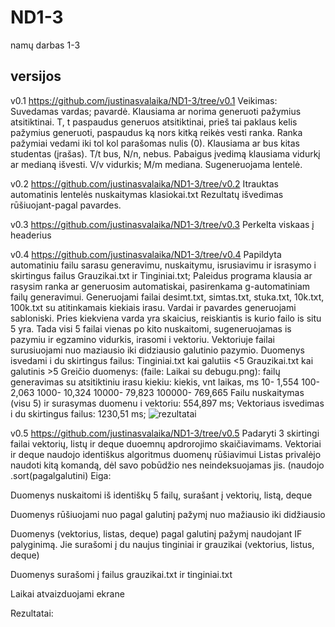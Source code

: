 # ND1-3
namų darbas 1-3
## versijos

v0.1  https://github.com/justinasvalaika/ND1-3/tree/v0.1
Veikimas:
  Suvedamas vardas; pavardė.
  Klausiama ar norima generuoti pažymius atsitiktinai. T, t paspaudus generuos atsitiktinai, prieš tai paklaus kelis pažymius generuoti, paspaudus ką nors kitką reikės vesti ranka. Ranka pažymiai vedami iki tol kol parašomas  nulis (0).
  Klausiama ar bus kitas studentas (įrašas). T/t bus, N/n, nebus.
  Pabaigus įvedimą klausiama vidurkį ar medianą išvesti. V/v vidurkis; M/m mediana.
  Sugeneruojama lentelė.

v0.2 https://github.com/justinasvalaika/ND1-3/tree/v0.2
Itrauktas automatinis lentelės nuskaitymas klasiokai.txt
Rezultatų išvedimas rūšiuojant-pagal pavardes.

v0.3 https://github.com/justinasvalaika/ND1-3/tree/v0.3
Perkelta viskaas į headerius

v0.4 https://github.com/justinasvalaika/ND1-3/tree/v0.4
Papildyta automatiniu failu sarasu generavimu, nuskaitymu, isrusiavimu ir israsymo i skirtingus failus Grauzikai.txt ir Tinginiai.txt;
Paleidus programa klausia ar rasysim ranka ar generuosim automatiskai, pasirenkama g-automatiniam failų generavimui.
Generuojami failai desimt.txt, simtas.txt, stuka.txt, 10k.txt, 100k.txt su atitinkamais kiekiais  irasu. Vardai ir pavardes generuojami sabloniski. Pries kiekviena varda yra skaicius, reiskiantis is kurio failo is situ 5 yra.
Tada visi 5 failai vienas po kito nuskaitomi, sugeneruojamas is pazymiu ir egzamino vidurkis, irasomi i vektoriu.
Vektoriuje failai surusiuojami nuo maziausio iki didziausio galutinio pazymio.
Duomenys isvedami i du skirtingus failus:
Tinginiai.txt kai galutiis <5
Grauzikai.txt kai galutinis >5
Greičio duomenys: (faile: Laikai su debugu.png):
failų generavimas su atsitiktiniu irasu kiekiu:
kiekis, vnt       laikas, ms
10-                1,554
100-              2,063
1000-              10,324
10000-             79,823
100000-            769,665
Failu nuskaitymas (visu 5) ir surasymas duomenu i vektoriu: 554,897 ms;
Vektoriaus isvedimas i du skirtingus failus: 1230,51 ms;
![rezultatai](https://imgur.com/SNUss8m.png)


v0.5 https://github.com/justinasvalaika/ND1-3/tree/v0.5
Padaryti 3 skirtingi failai vektorių, listų ir deque duoemnų apdrorojimo skaičiavimams.
Vektoriai ir deque naudojo identiškus algoritmus duomenų rūšiavimui
Listas privalėjo naudoti kitą komandą, dėl savo pobūdžio nes neindeksuojamas jis. (naudojo .sort(pagalgalutini)
Eiga: 

  Duomenys nuskaitomi iš identiškų 5 failų, surašant į vektorių, listą, deque
  
  Duomenys rūšiuojami nuo pagal galutinį pažymį nuo mažiausio iki didžiausio
  
  Duomenys (vektorius, listas, deque) pagal galutinį pažymį naudojant IF palyginimą. Jie surašomi į du naujus tinginiai ir grauzikai (vektorius, listus, deque)
  
  Duomenys surašomi į failus grauzikai.txt ir tinginiai.txt
  
  Laikai atvaizduojami ekrane
  
  Rezultatai:
  
  

